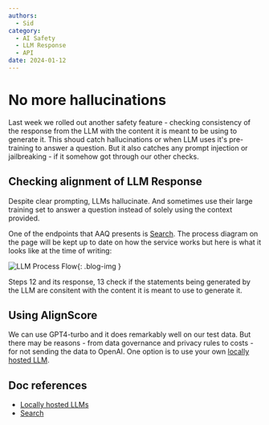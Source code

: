 ```yaml
---
authors:
  - Sid
category:
  - AI Safety
  - LLM Response
  - API
date: 2024-01-12
---
```

# No more hallucinations

Last week we rolled out another safety feature - checking consistency of the response
from the LLM with the content it is meant to be using to generate it.
This shoud catch hallucinations or when LLM uses it's pre-training to answer a question.
But it also catches any prompt injection or jailbreaking - if it somehow got through
our other checks.

<!-- more -->

## Checking alignment of LLM Response

Despite clear prompting, LLMs hallucinate. And sometimes use their large training
set to answer a question instead of solely using the context provided.

One of the endpoints that AAQ presents is
[Search](../../components/qa-service/search.md). The process diagram
on the page will be kept up to date on how the service works but here is what it looks
like at the time of writing:

![LLM Process Flow](../images/llm-response-processflow.png){: .blog-img }

Steps 12 and its response, 13 check if the statements being generated by the LLM
are consitent with the content it is meant to use to generate it.

## Using AlignScore

We can use GPT4-turbo and it does remarkably well on our test data. But there
may be reasons - from data governance and privacy rules to costs - for not sending the data
to OpenAI. One option is to use your own
[locally hosted LLM]("../../components/self_hosted_llms/index.md").


## Doc references

- [Locally hosted LLMs]("../../components/self_hosted_llms/index.md")
- [Search](../../components/qa-service/search.md)

